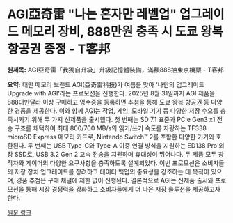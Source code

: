 # AGI亞奇雷 "나는 혼자만 레벨업" 업그레이드 메모리 장비, 888만원 충족 시 도쿄 왕복 항공권 증정 - T客邦

**원제목:** AGI亞奇雷「我獨自升級」升級記憶體裝備，滿額888抽東京機票 - T客邦

**요약:** 대만 메모리 브랜드 AGI(亞奇雷科技)가 여름을 맞아 '나만의 업그레이드 Upgrade with AGI'라는 프로모션을 진행한다. 2025년 8월 31일까지 AGI 제품을 888대만달러 이상 구매하고 영수증을 등록하면 추첨을 통해 도쿄 왕복 항공권 등 다양한 경품을 제공한다.  이와 함께 AGI는 작업, 게임, 모바일 기기 등 다양한 저장 수요를 충족시키기 위해 두 가지 신제품을 출시했다.  첫 번째는 SD 7.1 표준과 PCIe Gen3 x1 전송 구조를 채택하여 최대 800/700 MB/s의 읽기/쓰기 속도를 자랑하는 TF338 microSD Express 메모리 카드로, Nintendo Switch™ 2를 포함한 다양한 기기와 호환된다. 두 번째는 USB Type-C와 Type-A 이중 연결 방식을 지원하는 ED138 Pro 외장 SSD로, USB 3.2 Gen 2 고속 전송을 지원하며 휴대성이 뛰어나다.  두 제품 모두 창작자와 게이머의 다양한 요구사항을 충족하도록 설계되었다.  이번 프로모션은 소비자들의 저장 장치 업그레이드를 장려하고 데이터 백업의 중요성을 강조하는 데 목적이 있으며,  경품 추첨은 구매 채널에 제한 없이 진행된다.  결론적으로 AGI는 신제품 출시와 프로모션을 통해 시장 경쟁력을 강화하고 소비자들에게 더 나은 저장 솔루션을 제공하고자 한다.

[원문 링크](https://www.techbang.com/posts/124443-agi-i-alone-level-up-memory-upgrade-tokyo-giveaway)
